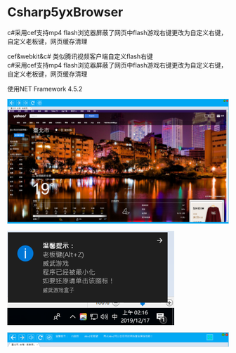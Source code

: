 # Csharp5yxBrowser
c#采用cef支持mp4 flash浏览器屏蔽了网页中flash游戏右键更改为自定义右键， 自定义老板键，网页缓存清理

cef&webkit&c#    类似腾讯视频客户端自定义flash右键    
c#采用cef支持mp4 flash浏览器屏蔽了网页中flash游戏右键更改为自定义右键， 自定义老板键，网页缓存清理

使用NET Framework 4.5.2

![image description](UI1.png)

![image description](UI2.png)

![image description](ui3.png)
